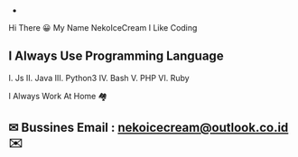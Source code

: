 -
Hi There 😀
My Name NekoIceCream
I Like Coding

## I Always Use Programming Language

I.    Js
II.   Java
III.  Python3
IV.   Bash
V.    PHP
VI.   Ruby

I Always Work At Home 🏘️

✉ Bussines Email : nekoicecream@outlook.co.id ✉️
-